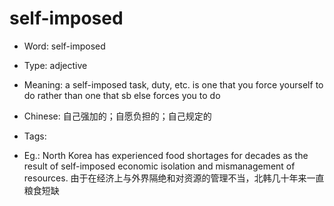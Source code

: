 # self-imposed

- Word: self-imposed

- Type: adjective
- Meaning: a self-imposed task, duty, etc. is one that you force yourself to do rather than one that sb else forces you to do
- Chinese: 自己强加的；自愿负担的；自己规定的
- Tags: 
- Eg.: North Korea has experienced food shortages for decades as the result of self-imposed economic isolation and mismanagement of resources. 由于在经济上与外界隔绝和对资源的管理不当，北韩几十年来一直粮食短缺

